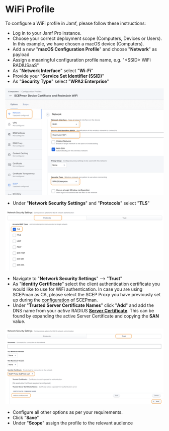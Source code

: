 # WiFi Profile

To configure a WiFi profile in Jamf, please follow these instructions:

* Log in to your Jamf Pro instance.
* Choose your correct deployment scope (Computers, Devices or Users). In this example, we have chosen a macOS device (Computers).
* Add a new "**macOS Configuration Profile**" and choose "**Network**" as payload
* Assign a meaningful configuration profile name, e.g. "\<SSID> WiFi RADIUSaaS"
* As "**Network Interface**" select "**Wi-Fi**"
* Provide your "**Service Set Identifier (SSID)**"
* As "**Security Type**" select "**WPA2 Enterprise**"

![](<../../.gitbook/assets/image (80) (1) (1).png>)

* Under "**Network Security Settings**" and "**Protocols**" select "**TLS**"

![](<../../.gitbook/assets/image (79) (1) (1).png>)

* Navigate to "**Network Security Settings**" --> "**Trust**"
* As "**Identity Certificate**" select the client authentication certificate you would like to use for WiFi authentication. In case you are using SCEPman as CA, please select the SCEP Proxy you have previously set up during the [configuration](https://docs.scepman.com/certificate-deployment/jamf/general) of SCEPman.
* Under "**Trusted Server Certificate Names**" click "**Add**" and add the DNS name from your _active_ RADIUS [**Server Certificate**](../../portal/settings/settings-server/certificates.md). This can be found by expanding the active Server Certificate and copying the **SAN** value.&#x20;

![](<../../.gitbook/assets/image (62) (1).png>)

* Configure all other options as per your requirements.
* Click "**Save**"
* Under "**Scope**" assign the profile to the relevant audience
